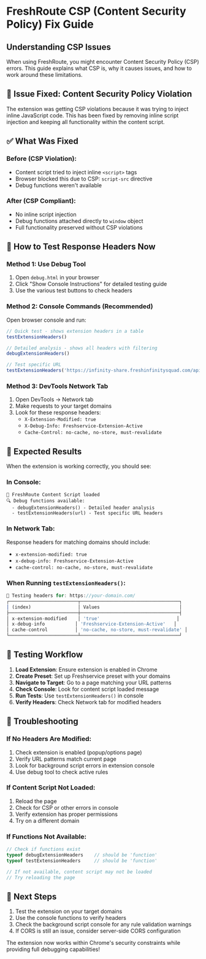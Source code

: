 # FreshRoute CSP (Content Security Policy) Fix Guide

## Understanding CSP Issues

When using FreshRoute, you might encounter Content Security Policy (CSP) errors. This guide explains what CSP is, why it causes issues, and how to work around these limitations.

## 🚨 **Issue Fixed: Content Security Policy Violation**

The extension was getting CSP violations because it was trying to inject inline JavaScript code. This has been fixed by removing inline script injection and keeping all functionality within the content script.

## ✅ **What Was Fixed**

### Before (CSP Violation):
- Content script tried to inject inline `<script>` tags
- Browser blocked this due to CSP: `script-src` directive
- Debug functions weren't available

### After (CSP Compliant):
- No inline script injection
- Debug functions attached directly to `window` object
- Full functionality preserved without CSP violations

## 🔧 **How to Test Response Headers Now**

### Method 1: Use Debug Tool
1. Open `debug.html` in your browser
2. Click "Show Console Instructions" for detailed testing guide
3. Use the various test buttons to check headers

### Method 2: Console Commands (Recommended)
Open browser console and run:

```javascript
// Quick test - shows extension headers in a table
testExtensionHeaders()

// Detailed analysis - shows all headers with filtering
debugExtensionHeaders()

// Test specific URL
testExtensionHeaders('https://infinity-share.freshinfinitysquad.com/api/test')
```

### Method 3: DevTools Network Tab
1. Open DevTools → Network tab
2. Make requests to your target domains
3. Look for these response headers:
   - `X-Extension-Modified: true`
   - `X-Debug-Info: Freshservice-Extension-Active`
   - `Cache-Control: no-cache, no-store, must-revalidate`

## 🎯 **Expected Results**

When the extension is working correctly, you should see:

### In Console:
```
🚀 FreshRoute Content Script loaded
🔍 Debug functions available:
  - debugExtensionHeaders() - Detailed header analysis
  - testExtensionHeaders(url) - Test specific URL headers
```

### In Network Tab:
Response headers for matching domains should include:
- `x-extension-modified: true`
- `x-debug-info: Freshservice-Extension-Active`
- `cache-control: no-cache, no-store, must-revalidate`

### When Running `testExtensionHeaders()`:
```javascript
🧪 Testing headers for: https://your-domain.com/
┌─────────────────────────┬────────────────────────────────────┐
│ (index)                 │ Values                             │
├─────────────────────────┼────────────────────────────────────┤
│ x-extension-modified    │ 'true'                            │
│ x-debug-info           │ 'Freshservice-Extension-Active'   │
│ cache-control          │ 'no-cache, no-store, must-revalidate' │
└─────────────────────────┴────────────────────────────────────┘
```

## 🚀 **Testing Workflow**

1. **Load Extension**: Ensure extension is enabled in Chrome
2. **Create Preset**: Set up Freshservice preset with your domains
3. **Navigate to Target**: Go to a page matching your URL patterns
4. **Check Console**: Look for content script loaded message
5. **Run Tests**: Use `testExtensionHeaders()` in console
6. **Verify Headers**: Check Network tab for modified headers

## 🐛 **Troubleshooting**

### If No Headers Are Modified:
1. Check extension is enabled (popup/options page)
2. Verify URL patterns match current page
3. Look for background script errors in extension console
4. Use debug tool to check active rules

### If Content Script Not Loaded:
1. Reload the page
2. Check for CSP or other errors in console
3. Verify extension has proper permissions
4. Try on a different domain

### If Functions Not Available:
```javascript
// Check if functions exist
typeof debugExtensionHeaders    // should be 'function'
typeof testExtensionHeaders     // should be 'function'

// If not available, content script may not be loaded
// Try reloading the page
```

## 🔗 **Next Steps**

1. Test the extension on your target domains
2. Use the console functions to verify headers
3. Check the background script console for any rule validation warnings
4. If CORS is still an issue, consider server-side CORS configuration

The extension now works within Chrome's security constraints while providing full debugging capabilities! 